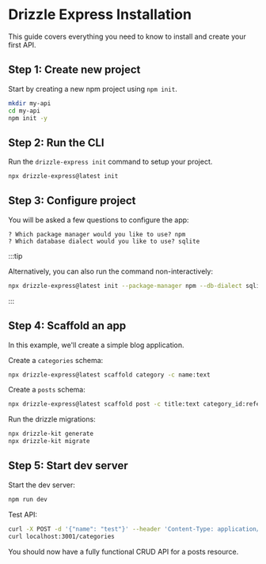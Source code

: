 # Drizzle Express Installation

This guide covers everything you need to know to install and create your first API.

## Step 1: Create new project

Start by creating a new npm project using `npm init`.

```bash
mkdir my-api
cd my-api
npm init -y
```

## Step 2: Run the CLI

Run the `drizzle-express init` command to setup your project.

```bash
npx drizzle-express@latest init
```

## Step 3: Configure project

You will be asked a few questions to configure the app:

```text
? Which package manager would you like to use? npm
? Which database dialect would you like to use? sqlite
```

:::tip

Alternatively, you can also run the command non-interactively:

```bash
npx drizzle-express@latest init --package-manager npm --db-dialect sqlite
```

:::

## Step 4: Scaffold an app

In this example, we'll create a simple blog application.

Create a `categories` schema:

```bash
npx drizzle-express@latest scaffold category -c name:text
```

Create a `posts` schema:

```bash
npx drizzle-express@latest scaffold post -c title:text category_id:references content:text is_draft:boolean published_at:timestamp
```

Run the drizzle migrations:

```bash
npx drizzle-kit generate
npx drizzle-kit migrate
```

## Step 5: Start dev server

Start the dev server:

```bash
npm run dev
```

Test API:

```bash
curl -X POST -d '{"name": "test"}' --header 'Content-Type: application/json' localhost:3001/categories
curl localhost:3001/categories
```

You should now have a fully functional CRUD API for a posts resource.

